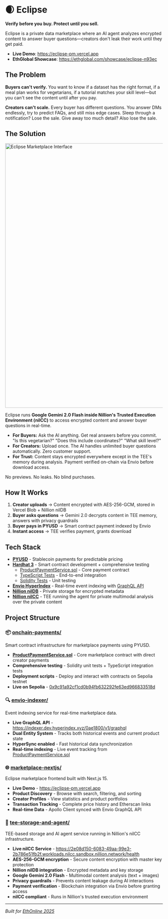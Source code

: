 # 🌒 Eclipse

**Verify before you buy. Protect until you sell.**

Eclipse is a private data marketplace where an AI agent analyzes encrypted content to answer buyer questions—creators don't leak their work until they get paid.

- **Live Demo**: https://eclipse-pm.vercel.app
- **EthGlobal Showcase**: https://ethglobal.com/showcase/eclipse-n93ec

## The Problem

**Buyers can't verify.** You want to know if a dataset has the right format, if a meal plan works for vegetarians, if a tutorial matches your skill level—but you can't see the content until after you pay.

**Creators can't scale.** Every buyer has different questions. You answer DMs endlessly, try to predict FAQs, and still miss edge cases. Sleep through a notification? Lose the sale. Give away too much detail? Also lose the sale.

## The Solution

<img width="1172" height="843" alt="Eclipse Marketplace Interface" src="https://github.com/user-attachments/assets/f352b572-af7c-45dc-82f5-891efe0b911d" />

Eclipse runs **Google Gemini 2.0 Flash inside Nillion's Trusted Execution Environment (nilCC)** to access encrypted content and answer buyer questions in real-time.

- **For Buyers:** Ask the AI anything. Get real answers before you commit. "Is this vegetarian?" "Does this include coordinates?" "What skill level?"
- **For Creators:** Upload once. The AI handles unlimited buyer questions automatically. Zero customer support.
- **For Trust:** Content stays encrypted everywhere except in the TEE's memory during analysis. Payment verified on-chain via Envio before download access.

No previews. No leaks. No blind purchases.

## How It Works

1. **Creator uploads** → Content encrypted with AES-256-GCM, stored in Vercel Blob + Nillion nilDB
2. **Buyer asks questions** → Gemini 2.0 decrypts content in TEE memory, answers with privacy guardrails
3. **Buyer pays in PYUSD** → Smart contract payment indexed by Envio
4. **Instant access** → TEE verifies payment, grants download

## Tech Stack

- **[PYUSD](https://github.com/oceans404/eclipse/blob/main/onchain-payments/scripts/deploy.ts#L28)** - Stablecoin payments for predictable pricing
- **[Hardhat 3](https://hardhat.org/docs/getting-started)** - Smart contract development + comprehensive testing
  - [ProductPaymentService.sol](https://github.com/oceans404/eclipse/blob/main/onchain-payments/contracts/ProductPaymentService.sol) - Core payment contract
  - [TypeScript Tests](https://github.com/oceans404/eclipse/blob/main/onchain-payments/test/ProductPaymentService.ts) - End-to-end integration
  - [Solidity Tests](https://github.com/oceans404/eclipse/blob/main/onchain-payments/contracts/ProductPaymentService.t.sol) - Unit testing
- **[Envio HyperIndex](https://docs.envio.dev/docs/HyperIndex/overview)** - Real-time event indexing with [GraphQL API](https://github.com/oceans404/eclipse/blob/main/envio-indexer/GraphQLQueries.md)
- **[Nillion nilDB](https://docs.nillion.com/build/private-storage/overview)** - Private storage for encrypted metadata
- **[Nillion nilCC](https://docs.nillion.com/build/compute/overview)** - TEE running the agent for private multimodal analysis over the private content

## Project Structure

### 📦 [onchain-payments/](./onchain-payments/)

Smart contract infrastructure for marketplace payments using PYUSD.

- **[ProductPaymentService.sol](https://github.com/oceans404/eclipse/blob/main/onchain-payments/contracts/ProductPaymentService.sol)** - Core marketplace contract with direct creator payments
- **Comprehensive testing** - Solidity unit tests + TypeScript integration tests
- **Deployment scripts** - Deploy and interact with contracts on Sepolia testnet
- **Live on Sepolia** - [0x9c91a92cf1cd0b94fb632292fe63ed966833518d](https://sepolia.etherscan.io/address/0x9c91a92cf1cd0b94fb632292fe63ed966833518d#code)

### 🔍 [envio-indexer/](./envio-indexer/)

Event indexing service for real-time marketplace data.

- **Live GraphQL API** - https://indexer.dev.hyperindex.xyz/0ae1800/v1/graphql
- **Dual Entity System** - Tracks both historical events and current product state
- **HyperSync enabled** - Fast historical data synchronization
- **Real-time indexing** - Live event tracking from [ProductPaymentService.sol](https://github.com/oceans404/eclipse/blob/main/onchain-payments/contracts/ProductPaymentService.sol)

### 🌐 [marketplace-nextjs/](./marketplace-nextjs/)

Eclipse marketplace frontend built with Next.js 15.

- **Live Demo** - https://eclipse-pm.vercel.app
- **Product Discovery** - Browse with search, filtering, and sorting
- **Creator Profiles** - View statistics and product portfolios
- **Transaction Tracking** - Complete price history and Etherscan links
- **Real-time Data** - Apollo Client synced with Envio GraphQL API

### 🔐 [tee-storage-and-agent/](./tee-storage-and-agent/)

TEE-based storage and AI agent service running in Nillion's nilCC infrastructure.

- **Live nilCC Service** - https://2e08d150-6083-49aa-99e3-2b786e51fb2f.workloads.nilcc.sandbox.nillion.network/health
- **AES-256-GCM encryption** - Secure content encryption with master key protection
- **Nillion nilDB integration** - Encrypted metadata and key storage
- **Google Gemini 2.0 Flash** - Multimodal content analysis (text + images)
- **Privacy guardrails** - Prevents content leakage during AI interactions
- **Payment verification** - Blockchain integration via Envio before granting access
- **nilCC compliant** - Runs in Nillion's trusted execution environment

---

_Built for [EthOnline 2025](https://ethglobal.com/events/ethonline2025)_
